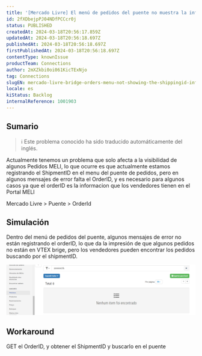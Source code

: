 ```yaml
---
title: '[Mercado Livre] El menú de pedidos del puente no muestra la información del ID de envío.'
id: 2fXDbejpPJ04NDfPCCcr0j
status: PUBLISHED
createdAt: 2024-03-18T20:56:17.859Z
updatedAt: 2024-03-18T20:56:18.697Z
publishedAt: 2024-03-18T20:56:18.697Z
firstPublishedAt: 2024-03-18T20:56:18.697Z
contentType: knownIssue
productTeam: Connections
author: 2mXZkbi0oi061KicTExNjo
tag: Connections
slugEN: mercado-livre-bridge-orders-menu-not-showing-the-shippingid-information
locale: es
kiStatus: Backlog
internalReference: 1001903
---
```


## Sumario

>ℹ️ Este problema conocido ha sido traducido automáticamente del inglés.


Actualmente tenemos un problema que solo afecta a la visibilidad de algunos Pedidos MELI, lo que ocurre es que actualmente estamos registrando el ShipmentID en el menu del puente de pedidos, pero en algunos mensajes de error falta el OrderID, y es necesario para algunos casos ya que el orderID es la informacion que los vendedores tienen en el Portal MELI

Mercado Livre > Puente > OrderId


##

## Simulación


Dentro del menú de pedidos del puente, algunos mensajes de error no están registrando el orderID, lo que da la impresión de que algunos pedidos no están en VTEX brige, pero los vendedores pueden encontrar los pedidos buscando por el shipmentID.

 ![](https://raw.githubusercontent.com/vtexdocs/help-center-content/refs/heads/main/docs/es/known-issues/Connections/mercado-livre-el-menu-de-pedidos-del-puente-no-muestra-la-informacion-del-id-de-envio_1.png)



## Workaround


GET el OrderID, y obtener el ShipmentID y buscarlo en el puente





